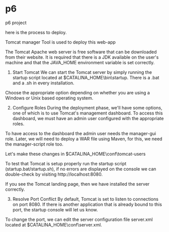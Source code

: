 # p6
p6 project

here is the process to deploy. 

Tomcat manager Tool is used to deploy this web-app

The Tomcat Apache web server is free software that can be downloaded from their website. It is required that there is a JDK available on the user's machine and that the JAVA_HOME environment variable is set correctly.

1. Start Tomcat
We can start the Tomcat server by simply running the startup script located at $CATALINA_HOME\bin\startup. There is a .bat and a .sh in every installation.

Choose the appropriate option depending on whether you are using a Windows or Unix based operating system.

2. Configure Roles
During the deployment phase, we'll have some options, one of which is to use Tomcat's management dashboard. To access this dashboard, we must have an admin user configured with the appropriate roles.

To have access to the dashboard the admin user needs the manager-gui role. Later, we will need to deploy a WAR file using Maven, for this, we need the manager-script role too.

Let's make these changes in $CATALINA_HOME\conf\tomcat-users

To test that Tomcat is setup properly run the startup script (startup.bat/startup.sh), if no errors are displayed on the console we can double-check by visiting http://localhost:8080.

If you see the Tomcat landing page, then we have installed the server correctly.

3. Resolve Port Conflict
By default, Tomcat is set to listen to connections on port 8080. If there is another application that is already bound to this port, the startup console will let us know.

To change the port, we can edit the server configuration file server.xml located at $CATALINA_HOME\conf\server.xml. 
